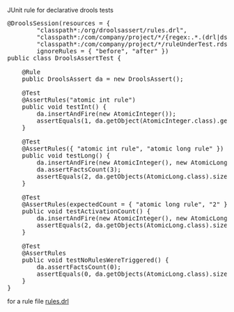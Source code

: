 JUnit rule for declarative drools tests

<pre>
@DroolsSession(resources = {
		"classpath*:/org/droolsassert/rules.drl",
		"classpath*:/com/company/project/*/{regex:.*.(drl|dsl|xlsx|gdst)}",
		"classpath*:/com/company/project/*/ruleUnderTest.rdslr" },
		ignoreRules = { "before", "after" })
public class DroolsAssertTest {

	@Rule
	public DroolsAssert da = new DroolsAssert();

	@Test
	@AssertRules("atomic int rule")
	public void testInt() {
		da.insertAndFire(new AtomicInteger());
		assertEquals(1, da.getObject(AtomicInteger.class).get());
	}

	@Test
	@AssertRules({ "atomic int rule", "atomic long rule" })
	public void testLong() {
		da.insertAndFire(new AtomicInteger(), new AtomicLong(), new AtomicLong());
		da.assertFactsCount(3);
		assertEquals(2, da.getObjects(AtomicLong.class).size());
	}

	@Test
	@AssertRules(expectedCount = { "atomic long rule", "2" }, ignore = "* int rule")
	public void testActivationCount() {
		da.insertAndFire(new AtomicInteger(), new AtomicLong(), new AtomicLong());
		assertEquals(2, da.getObjects(AtomicLong.class).size());
	}

	@Test
	@AssertRules
	public void testNoRulesWereTriggered() {
		da.assertFactsCount(0);
		assertEquals(0, da.getObjects(AtomicLong.class).size());
	}
}
</pre>

for a rule file <a href="https://github.com/madamovych/droolsassert/blob/master/src/test/resources/org/droolsassert/rules.drl">rules.drl</a>

